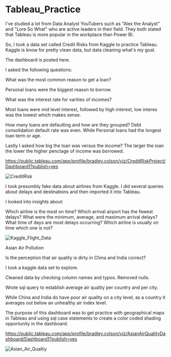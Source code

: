 # Tableau_Practice

I've studied a lot from Data Analyst YouTubers such as "Alex the Analyst" and "Lore So What" who are active leaders in their field.  They both stated that Tableau is more popular in the workplace than Power BI.  

So, I took a data set called Credit Risks from Kaggle to practice Tableau.  Kaggle is know for pretty clean data, but data cleaning what's my goal.

The dashboard is posted here.

I asked the following questions:


What was the most common reason to get a loan?

Personal loans were the biggest reason to borrow.


What was the interest rate for varities of incomes?

Most loans were mid level interest, followed by high interest, low interes was the lowest which makes sense.


How many loans are defaulting and how are they grouped?
Debt consolidation default rate was even. While Personal loans had the longest loan term or age.

Lastly I asked how big the loan was versus the income?
The larger the loan the lower the higher penctage of income was borrowed.

https://public.tableau.com/app/profile/bradley.colson/viz/CreditRIskProject/Dashboard1?publish=yes


![CreditRIsk](https://github.com/BradleyColson/Tableau_Practice/assets/132014177/3674f2de-17f7-42a6-a2d0-e3e5aaf27893)

I took presumbly fake data about airlines from Kaggle.  I did several queries about delays and destinations and then imported it into Tableau.

I looked into insights about:

  Which airline is the most on time?
  Which arrival airport has the fewest delays?
  What were the minimum, average, and maximum arrival delays?
  What time of days are most delays occurring?
  Which airline is usually on time which one is not?


![Kaggle_Flight_Data](https://github.com/BradleyColson/Tableau_Practice/assets/132014177/6bfe1294-c8cf-4120-92e5-6aca6895bf8b)


Asian Air Pollution

Is the perception that air quality is dirty in China and India correct?

I took a kaggle data set to explore.

Cleaned data by checking column names and typos. Removed nulls.

Wrote sql query to establish average air quality per country and per city.

While China and India do have poor air quality on a city level, as a country it averages out below an unhealthy air index level.

The purpose of this dashboard was to get practice with geographical maps in Tableau and using sql case statements to create a color coded shading opportunity in the dashboard.

https://public.tableau.com/app/profile/bradley.colson/viz/AsianAirQualityDashboard/Dashboard1?publish=yes

![Asian_Air_Qualtiy](https://github.com/BradleyColson/Tableau_Practice/assets/132014177/074350d2-f1d8-46a9-9c22-ce66b8a30ce4)

